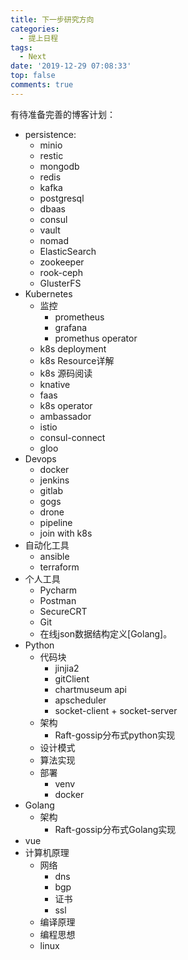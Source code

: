 ```yaml
---
title: 下一步研究方向
categories:
  - 提上日程
tags:
  - Next
date: '2019-12-29 07:08:33'
top: false
comments: true
---
```


有待准备完善的博客计划：

+ persistence:
    + minio
    + restic
    + mongodb
    + redis
    + kafka
    + postgresql
    + dbaas
    + consul
    + vault
    + nomad
    + ElasticSearch
    + zookeeper
    + rook-ceph
    + GlusterFS
+ Kubernetes
    + 监控
        + prometheus
        + grafana
        + promethus operator
    + k8s deployment
    + k8s Resource详解
    + k8s 源码阅读
    + knative
    + faas
    + k8s operator
    + ambassador
    + istio
    + consul-connect
    + gloo
+ Devops
    + docker
    + jenkins
    + gitlab
    + gogs
    + drone
    + pipeline
    + join with k8s
+ 自动化工具
    + ansible
    + terraform
+ 个人工具
    + Pycharm
    + Postman
    + SecureCRT
    + Git
    + 在线json数据结构定义[Golang]。
+ Python
    + 代码块
        + jinjia2
        + gitClient
        + chartmuseum api
        + apscheduler
        + socket-client + socket-server
    + 架构
        + Raft-gossip分布式python实现
    + 设计模式
    + 算法实现
    + 部署
        + venv
        + docker
+ Golang
    + 架构
        + Raft-gossip分布式Golang实现
+ vue
+ 计算机原理
    + 网络
        + dns
        + bgp
        + 证书
        + ssl
    + 编译原理
    + 编程思想
    + linux
        